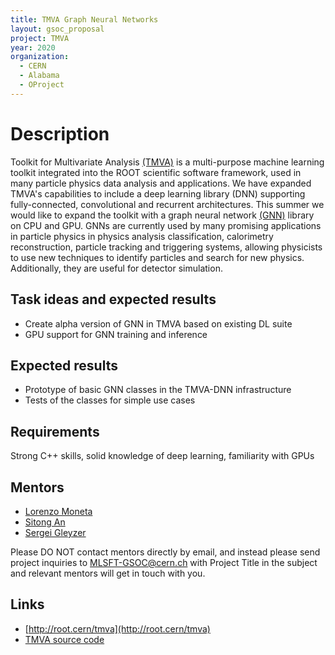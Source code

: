 ```yaml
---
title: TMVA Graph Neural Networks
layout: gsoc_proposal
project: TMVA
year: 2020
organization:
  - CERN
  - Alabama
  - OProject
---
```


# Description

Toolkit for Multivariate Analysis [(TMVA)](http://root.cern/tmva) is a multi-purpose machine learning toolkit integrated into the ROOT scientific software framework, used in many particle physics data analysis and applications. We have expanded TMVA's capabilities to include a deep learning library (DNN) supporting fully-connected, convolutional and recurrent architectures. This summer we would like to expand the toolkit with a graph neural network [(GNN)](https://towardsdatascience.com/a-gentle-introduction-to-graph-neural-network-basics-deepwalk-and-graphsage-db5d540d50b3) library on CPU and GPU. GNNs are currently used by many promising applications in particle physics in physics analysis classification, calorimetry reconstruction, particle tracking and triggering systems, allowing physicists to use new techniques to identify particles and search for new physics. Additionally, they are useful for detector simulation.

## Task ideas and expected results
 * Create alpha version of GNN in TMVA based on existing DL suite
 * GPU support for GNN training and inference 


## Expected results
 * Prototype of basic GNN classes in the TMVA-DNN infrastructure
 * Tests of the classes for simple use cases


## Requirements 
Strong C++ skills, solid knowledge of deep learning, familiarity with GPUs

## Mentors
  * [Lorenzo Moneta](mailto:Lorenzo.Moneta@cern.ch)
  * [Sitong An](mailto:s.an@cern.ch)
  * [Sergei Gleyzer](mailto:Sergei.Gleyzer@cern.ch) 

Please DO NOT contact mentors directly by email, and instead please send project inquiries to MLSFT-GSOC@cern.ch with Project Title in the subject and relevant mentors will get in touch with you. 

## Links
  * [http://root.cern/tmva](http://root.cern/tmva)
  * [TMVA source code](https://github.com/root-project/root/tree/master/tmva)


